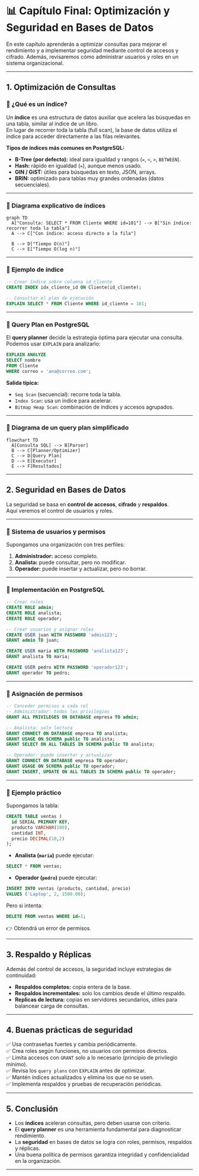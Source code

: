 
# 📊 Capítulo Final: Optimización y Seguridad en Bases de Datos

En este capítulo aprenderás a optimizar consultas para mejorar el rendimiento y a implementar seguridad mediante control de accesos y cifrado. Además, revisaremos cómo administrar usuarios y roles en un sistema organizacional.

---

## 1. Optimización de Consultas

### 🔹 ¿Qué es un índice?

Un **índice** es una estructura de datos auxiliar que acelera las búsquedas en una tabla, similar al índice de un libro.  
En lugar de recorrer toda la tabla (full scan), la base de datos utiliza el índice para acceder directamente a las filas relevantes.

**Tipos de índices más comunes en PostgreSQL:**
- **B-Tree (por defecto):** ideal para igualdad y rangos (`=`, `<`, `>`, `BETWEEN`).
- **Hash:** rápido en igualdad (`=`), aunque menos usado.
- **GIN / GiST:** útiles para búsquedas en texto, JSON, arrays.
- **BRIN:** optimizado para tablas muy grandes ordenadas (datos secuenciales).

---

### 🔹 Diagrama explicativo de índices

```mermaid
graph TD
  A["Consulta: SELECT * FROM Cliente WHERE id=101"] --> B["Sin índice: recorrer toda la tabla"]
  A --> C["Con índice: acceso directo a la fila"]

  B --> D["Tiempo O(n)"]
  C --> E["Tiempo O(log n)"]
```

---

### 🔹 Ejemplo de índice

```sql
-- Crear índice sobre columna id_cliente
CREATE INDEX idx_cliente_id ON Cliente(id_cliente);

-- Consultar el plan de ejecución
EXPLAIN SELECT * FROM Cliente WHERE id_cliente = 101;
```

---

### 🔹 Query Plan en PostgreSQL

El **query planner** decide la estrategia óptima para ejecutar una consulta.  
Podemos usar `EXPLAIN` para analizarlo:

```sql
EXPLAIN ANALYZE
SELECT nombre
FROM Cliente
WHERE correo = 'ana@correo.com';
```

**Salida típica:**
- `Seq Scan` (secuencial): recorre toda la tabla.
- `Index Scan`: usa un índice para acelerar.
- `Bitmap Heap Scan`: combinación de índices y accesos agrupados.

---

### 🔹 Diagrama de un query plan simplificado

```mermaid
flowchart TD
  A[Consulta SQL] --> B[Parser]
  B --> C[Planner/Optimizer]
  C --> D[Query Plan]
  D --> E[Executor]
  E --> F[Resultados]
```

---

## 2. Seguridad en Bases de Datos

La seguridad se basa en **control de accesos**, **cifrado** y **respaldos**.  
Aquí veremos el control de usuarios y roles.

---

### 🔹 Sistema de usuarios y permisos

Supongamos una organización con tres perfiles:
1. **Administrador:** acceso completo.
2. **Analista:** puede consultar, pero no modificar.
3. **Operador:** puede insertar y actualizar, pero no borrar.

---

### 🔹 Implementación en PostgreSQL

```sql
-- Crear roles
CREATE ROLE admin;
CREATE ROLE analista;
CREATE ROLE operador;

-- Crear usuarios y asignar roles
CREATE USER juan WITH PASSWORD 'admin123';
GRANT admin TO juan;

CREATE USER maria WITH PASSWORD 'analista123';
GRANT analista TO maria;

CREATE USER pedro WITH PASSWORD 'operador123';
GRANT operador TO pedro;
```

---

### 🔹 Asignación de permisos

```sql
-- Conceder permisos a cada rol
-- Administrador: todos los privilegios
GRANT ALL PRIVILEGES ON DATABASE empresa TO admin;

-- Analista: solo lectura
GRANT CONNECT ON DATABASE empresa TO analista;
GRANT USAGE ON SCHEMA public TO analista;
GRANT SELECT ON ALL TABLES IN SCHEMA public TO analista;

-- Operador: puede insertar y actualizar
GRANT CONNECT ON DATABASE empresa TO operador;
GRANT USAGE ON SCHEMA public TO operador;
GRANT INSERT, UPDATE ON ALL TABLES IN SCHEMA public TO operador;
```

---

### 🔹 Ejemplo práctico

Supongamos la tabla:

```sql
CREATE TABLE ventas (
  id SERIAL PRIMARY KEY,
  producto VARCHAR(100),
  cantidad INT,
  precio DECIMAL(10,2)
);
```

- **Analista (`maria`)** puede ejecutar:

```sql
SELECT * FROM ventas;
```

- **Operador (`pedro`)** puede ejecutar:

```sql
INSERT INTO ventas (producto, cantidad, precio)
VALUES ('Laptop', 2, 1500.00);
```

Pero si intenta:

```sql
DELETE FROM ventas WHERE id=1;
```

👉 Obtendrá un error de permisos.

---

## 3. Respaldo y Réplicas

Además del control de accesos, la seguridad incluye estrategias de continuidad:

- **Respaldos completos:** copia entera de la base.
- **Respaldos incrementales:** solo los cambios desde el último respaldo.
- **Replicas de lectura:** copias en servidores secundarios, útiles para balancear carga de consultas.

---

## 4. Buenas prácticas de seguridad

✅ Usa contraseñas fuertes y cambia periódicamente.  
✅ Crea roles según funciones, no usuarios con permisos directos.  
✅ Limita accesos con `GRANT` solo a lo necesario (principio de privilegio mínimo).  
✅ Revisa los `query plans` con `EXPLAIN` antes de optimizar.  
✅ Mantén índices actualizados y elimina los que no se usen.  
✅ Implementa respaldos y pruebas de recuperación periódicas.  

---

## 5. Conclusión

- Los **índices** aceleran consultas, pero deben usarse con criterio.  
- El **query planner** es una herramienta fundamental para diagnosticar rendimiento.  
- La **seguridad** en bases de datos se logra con roles, permisos, respaldos y réplicas.  
- Una buena política de permisos garantiza integridad y confidencialidad en la organización.  

---
